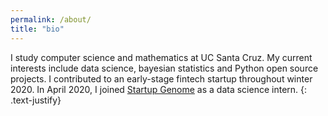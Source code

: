 ```yaml
---
permalink: /about/
title: "bio"
---
```


I study computer science and mathematics at UC Santa Cruz. My current interests include data science, bayesian statistics and Python open source projects.
I contributed to an early-stage fintech startup throughout winter 2020. In April 2020, I joined [Startup Genome](https://startupgenome.com/) as a data science intern. 
{: .text-justify}

